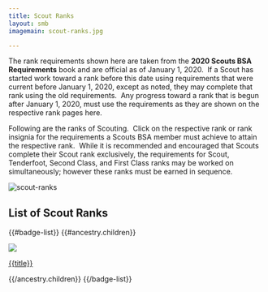 ```yaml
---
title: Scout Ranks
layout: smb
imagemain: scout-ranks.jpg

---
```


<div class="D(f) Fxd(c)--s"><div>

The rank requirements shown here are taken from the **2020 Scouts BSA Requirements** book and are official as of January 1, 2020.  If a Scout has started work toward a rank before this date using requirements that were current before January 1, 2020, except as noted, they may complete that rank using the old requirements.  Any progress toward a rank that is begun after January 1, 2020, must use the requirements as they are shown on the respective rank pages here.

Following are the ranks of Scouting.  Click on the respective rank or rank insignia for the requirements a Scouts BSA member must achieve to attain the respective rank.  While it is recommended and encouraged that Scouts complete their Scout rank exclusively, the requirements for Scout, Tenderfoot, Second Class, and First Class ranks may be worked on simultaneously; however these ranks must be earned in sequence.

</div><div class="Ta(c) Pt(1em)--s">

![scout-ranks]({{imagemain}})

</div>

## List of Scout Ranks

{{#badge-list}}
{{#ancestry.children}}
<div class="W(20%) W(25%)--l W(33%)--m W(50%)--s D(f) Fxd(c) Ai(c) P(4px)">
    <a href="{{linkPath}}">
        <img
            src="{{linkPath}}{{image}}"
            class="W(100%) H(a)"
        />
    </a>
    <p class="Fz(1.2em) Fz(1em)--s Ta(c)">
        <a href="{{linkPath}}" class="Td(n)">{{title}}</a>
    </p>
</div>
{{/ancestry.children}}
{{/badge-list}}
